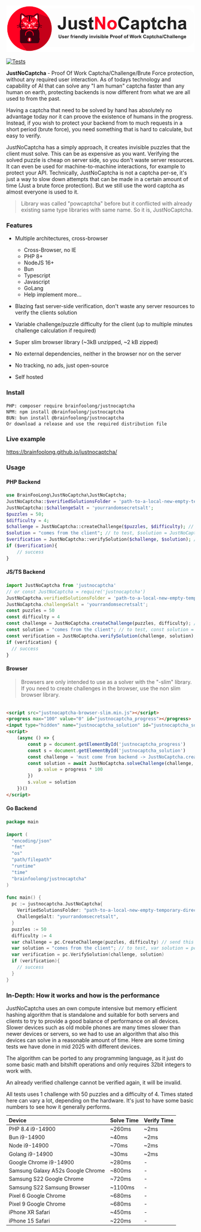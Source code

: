 ![Logo](docs/img/logo.svg)

[![Tests](https://github.com/brainfoolong/justnocaptcha/actions/workflows/tests.yml/badge.svg)](https://github.com/brainfoolong/justnocaptcha/actions/workflows/tests.yml)

**JustNoCaptcha** - Proof Of Work Captcha/Challenge/Brute Force protection, without any required user interaction. As of todays technology and
capability of AI that can solve any "I am human" captcha faster than any human on earth, protecting backends is now different from what we are all used to from
the past.

Having a captcha that need to be solved by hand has absolutely no advantage today nor it can proove the existence of humans in the progress. Instead, if you
wish to protect your backend from to much requests in a short period (brute force), you need something that is hard to calculate, but easy to verify.

JustNoCaptcha has a simply approach, it creates invisible puzzles that the client must solve. This can be as expensive as you want. Verifying the solved puzzle is
cheap on server side, so you don't waste server resources. It can even be used for machine-to-machine interactions, for example to protect your API.
Technically, JustNoCaptcha is not a captcha per-se, it's just a way to slow down attempts that can be made in a certain amount of time (Just a brute force
protection). But we still use the word captcha as almost everyone is used to it.

> Library was called "powcaptcha" before but it conflicted with already existing same type libraries with same name. So it is, JustNoCaptcha.
> 
### Features

- Multiple architectures, cross-browser
    - Cross-Browser, no IE
    - PHP 8+
    - NodeJS 16+
    - Bun
    - Typescript
    - Javascript
    - GoLang
    - Help implement more...

- Blazing fast server-side verification, don't waste any server resources to verify the clients solution
- Variable challenge/puzzle difficulty for the client (up to multiple minutes challenge calculation if required)
- Super slim browser library (~3kB unzipped, ~2 kB zipped)
- No external dependencies, neither in the browser nor on the server
- No tracking, no ads, just open-source
- Self hosted

### Install

```
PHP: composer require brainfoolong/justnocaptcha
NPM: npm install @brainfoolong/justnocaptcha
BUN: bun install @brainfoolong/justnocaptcha
Or download a release and use the required distribution file
```

### Live example

https://brainfoolong.github.io/justnocaptcha/

### Usage

#### PHP Backend

```php
use BrainFooLong\JustNoCaptcha\JustNoCaptcha;
JustNoCaptcha::$verifiedSolutionsFolder = 'path-to-a-local-new-empty-temporary-directory';
JustNoCaptcha::$challengeSalt = 'yourrandomsecretsalt';
$puzzles = 50;
$difficulty = 4;
$challenge = JustNoCaptcha::createChallenge($puzzles, $difficulty); // send this to client
$solution = "comes from the client"; // to test, $solution = JustNoCaptcha::solveChallenge($challenge);
$verification = JustNoCaptcha::verifySolution($challenge, $solution); // 
if ($verification){
    // success
}
```

#### JS/TS Backend

```javascript
import JustNoCaptcha from 'justnocaptcha'
// or const JustNoCaptcha = require('justnocaptcha')
JustNoCaptcha.verifiedSolutionsFolder = 'path-to-a-local-new-empty-temporary-directory';
JustNoCaptcha.challengeSalt = 'yourrandomsecretsalt';
const puzzles = 50
const difficulty = 4
const challenge = JustNoCaptcha.createChallenge(puzzles, difficulty); // send this to client
const solution = "comes from the client"; // to test, const solution = await JustNoCaptcha.solveChallenge(challenge);
const verification = JustNoCaptcha.verifySolution(challenge, solution); // 
if (verification) {
  // success
}
```

#### Browser
> Browsers are only intended to use as a solver with the "-slim" library. If you need to create challenges in the browser, use the non slim browser library.
```html

<script src="justnocaptcha-browser-slim.min.js"></script>
<progress max="100" value="0" id="justnocaptcha_progress"></progress>
<input type="hidden" name="justnocaptcha_solution" id="justnocaptcha_solution">
<script>
    (async () => {
        const p = document.getElementById('justnocaptcha_progress')
        const s = document.getElementById('justnocaptcha_solution')
        const challenge = 'must come from backend -> JustNoCaptcha.createChallenge()'
        const solution = await JustNoCaptcha.solveChallenge(challenge, (progress) => {
            p.value = progress * 100
        })
        s.value = solution
    })()
</script>
```

#### Go Backend

```go
package main

import (
  "encoding/json"
  "fmt"
  "os"
  "path/filepath"
  "runtime"
  "time"
  "brainfoolong/justnocaptcha"
)

func main() {
  pc := justnocaptcha.JustNoCaptcha{
    VerifiedSolutionsFolder: "path-to-a-local-new-empty-temporary-directory",
    ChallengeSalt: "yourrandomsecretsalt",
  }
  puzzles := 50
  difficulty := 4    
  var challenge = pc.CreateChallenge(puzzles, difficulty) // send this to client
  var solution = "comes from the client"; // to test, var solution = pc.SolveChallenge(challenge)
  var verification = pc.VerifySolution(challenge, solution)
  if (verification){
    // success
  }
}
```

### In-Depth: How it works and how is the performance

JustNoCaptcha uses an own compute intensive but memory efficient hashing algorithm that is standalone and suitable for both servers and clients to try to provide a
good balance of performance on all devices. Slower devices such as old mobile phones are many times slower than newer devices or servers, so we had to use an
algorithm that also this devices can solve in a reasonable amount of time. Here are some timing tests we have done in mid 2025 with different devices.

The algorithm can be ported to any programming language, as it just do some basic math and bitshift operations and only requires 32bit integers to work with.

An already verified challenge cannot be verified again, it will be invalid.

All tests uses 1 challenge with 50 puzzles and a difficulty of 4. Times stated here can vary a lot, depending on the hardware. It's just to have some basic
numbers to see how it generally performs.

| Device                            | Solve Time | Verify Time |
|:----------------------------------|:-----------|:------------|
| PHP 8.4 i9-14900                  | ~260ms     | ~2ms        |
| Bun i9-14900                      | ~40ms      | ~2ms        |
| Node i9-14900                     | ~70ms      | ~2ms        |
| Golang i9-14900                   | ~30ms      | ~2ms        |
| Google Chrome i9-14900            | ~280ms     | -           |
| Samsung Galaxy A52s Google Chrome | ~800ms     | -           |
| Samsung S22 Google Chrome         | ~720ms     | -           |
| Samsung S22 Samsung Browser       | ~1100ms    | -           |
| Pixel 6 Google Chrome             | ~680ms     | -           |
| Pixel 9 Google Chrome             | ~680ms     | -           |
| iPhone XR Safari                  | ~450ms     | -           |
| iPhone 15 Safari                  | ~220ms     | -           |
